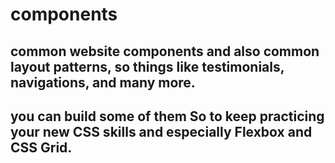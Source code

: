 # components

##  common website components and also common layout patterns, so things like testimonials, navigations, and many more.

## you can build some of them So to keep practicing your new CSS skills and especially Flexbox and CSS Grid.

